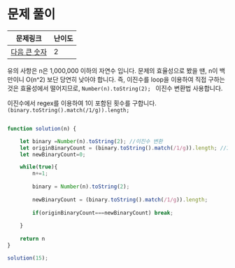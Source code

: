 # 문제 풀이

|문제링크|난이도|
|------|---|
|[다음 큰 숫자](https://programmers.co.kr/learn/courses/30/lessons/12911#qna)|2|


유의 사항은 n은 1,000,000 이하의 자연수 입니다. 문제의 효율성으로 봤을 땐, n이 백만이니 O(n^2) 보단 당연히 낮아야 합니다. 즉, 이진수를 loop을 이용하여 직접 구하는 것은 효율성에서 떨어지므로, `Number(n).toString(2); ` 이진수 변환법 사용합니다.

이진수에서 regex를 이용하여 1이 포함된 횟수를 구합니다.  `(binary.toString().match(/1/g)).length;`


```javascript

function solution(n) {

    let binary =Number(n).toString(2); //이진수 변환
    let originBinaryCount = (binary.toString().match(/1/g)).length; //1이 포함된 횟수
    let newBinaryCount=0;

    while(true){
        n+=1;
        
        binary = Number(n).toString(2);
        
        newBinaryCount = (binary.toString().match(/1/g)).length;
        
        if(originBinaryCount===newBinaryCount) break;
        
    }
    
    return n
}

solution(15); 

```

